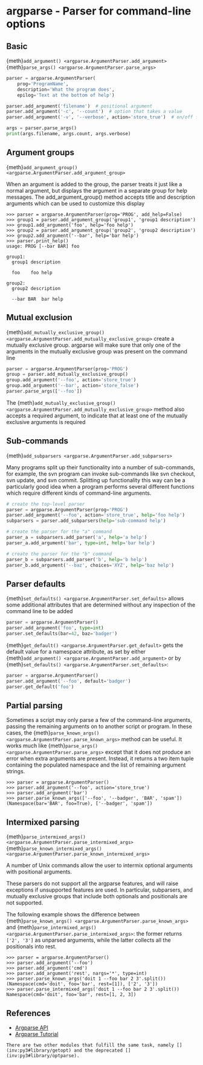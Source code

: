 # argparse - Parser for command-line options

[](inv:py3#library/argparse)

## Basic

{meth}`add_argument() <argparse.ArgumentParser.add_argument>`  
{meth}`parse_args() <argparse.ArgumentParser.parse_args>`

```python
parser = argparse.ArgumentParser(
    prog='ProgramName',
    description='What the program does',
    epilog='Text at the bottom of help')

parser.add_argument('filename')  # positional argument
parser.add_argument('-c', '--count')  # option that takes a value
parser.add_argument('-v', '--verbose', action='store_true')  # on/off flag

args = parser.parse_args()
print(args.filename, args.count, args.verbose)
```

## Argument groups

{meth}`add_argument_group() <argparse.ArgumentParser.add_argument_group>`

When an argument is added to the group, the parser treats it just like a normal argument, but displays the argument in a
separate group for help messages. The add_argument_group() method accepts title and description arguments which can be
used to customize this display

```pycon
>>> parser = argparse.ArgumentParser(prog='PROG', add_help=False)
>>> group1 = parser.add_argument_group('group1', 'group1 description')
>>> group1.add_argument('foo', help='foo help')
>>> group2 = parser.add_argument_group('group2', 'group2 description')
>>> group2.add_argument('--bar', help='bar help')
>>> parser.print_help()
usage: PROG [--bar BAR] foo

group1:
  group1 description

  foo    foo help

group2:
  group2 description

  --bar BAR  bar help
```

## Mutual exclusion

{meth}`add_mutually_exclusive_group() <argparse.ArgumentParser.add_mutually_exclusive_group>` create a mutually
exclusive group. argparse will make sure that only one of the arguments in the mutually exclusive group was present on
the command line

```python
parser = argparse.ArgumentParser(prog='PROG')
group = parser.add_mutually_exclusive_group()
group.add_argument('--foo', action='store_true')
group.add_argument('--bar', action='store_false')
parser.parse_args(['--foo'])
```

The {meth}`add_mutually_exclusive_group() <argparse.ArgumentParser.add_mutually_exclusive_group>` method also accepts a
required argument, to indicate that at least one of the mutually exclusive arguments is required

## Sub-commands

{meth}`add_subparsers <argparse.ArgumentParser.add_subparsers>`

Many programs split up their functionality into a number of sub-commands, for example, the svn program can invoke
sub-commands like svn checkout, svn update, and svn commit. Splitting up functionality this way can be a particularly
good idea when a program performs several different functions which require different kinds of command-line arguments.

```python
# create the top-level parser
parser = argparse.ArgumentParser(prog='PROG')
parser.add_argument('--foo', action='store_true', help='foo help')
subparsers = parser.add_subparsers(help='sub-command help')

# create the parser for the "a" command
parser_a = subparsers.add_parser('a', help='a help')
parser_a.add_argument('bar', type=int, help='bar help')

# create the parser for the "b" command
parser_b = subparsers.add_parser('b', help='b help')
parser_b.add_argument('--baz', choices='XYZ', help='baz help')

```

## Parser defaults

{meth}`set_defaults() <argparse.ArgumentParser.set_defaults>` allows some additional attributes that are determined
without any inspection of the command line to be added

```python
parser = argparse.ArgumentParser()
parser.add_argument('foo', type=int)
parser.set_defaults(bar=42, baz='badger')
```

{meth}`get_default() <argparse.ArgumentParser.get_default>` gets the default value for a namespace attribute, as set by
either {meth}`add_argument() <argparse.ArgumentParser.add_argument>` or by
{meth}`set_defaults() <argparse.ArgumentParser.set_defaults>`:

```python
parser = argparse.ArgumentParser()
parser.add_argument('--foo', default='badger')
parser.get_default('foo')
```

## Partial parsing

Sometimes a script may only parse a few of the command-line arguments, passing the remaining arguments on to another
script or program. In these cases, the {meth}`parse_known_args() <argparse.ArgumentParser.parse_known_args>` method can
be useful. It works much like {meth}`parse_args() <argparse.ArgumentParser.parse_args>` except
that it does not produce an error when extra arguments are present. Instead, it returns a two item tuple containing the
populated namespace and the list of remaining argument strings.

```pycon
>>> parser = argparse.ArgumentParser()
>>> parser.add_argument('--foo', action='store_true')
>>> parser.add_argument('bar')
>>> parser.parse_known_args(['--foo', '--badger', 'BAR', 'spam'])
(Namespace(bar='BAR', foo=True), ['--badger', 'spam'])
```

## Intermixed parsing

{meth}`parse_intermixed_args() <argparse.ArgumentParser.parse_intermixed_args>`  
{meth}`parse_known_intermixed_args() <argparse.ArgumentParser.parse_known_intermixed_args>`

A number of Unix commands allow the user to intermix optional arguments with positional arguments.

These parsers do not support all the argparse features, and will raise exceptions if unsupported features are used. In
particular, subparsers, and mutually exclusive groups that include both optionals and positionals are not supported.

The following example shows the difference between {meth}`parse_known_args() <argparse.ArgumentParser.parse_known_args>`
and {meth}`parse_intermixed_args() <argparse.ArgumentParser.parse_intermixed_args>`: the former returns `['2', '3']` as
unparsed
arguments, while the latter collects all the positionals into rest.

```pycon
>>> parser = argparse.ArgumentParser()
>>> parser.add_argument('--foo')
>>> parser.add_argument('cmd')
>>> parser.add_argument('rest', nargs='*', type=int)
>>> parser.parse_known_args('doit 1 --foo bar 2 3'.split())
(Namespace(cmd='doit', foo='bar', rest=[1]), ['2', '3'])
>>> parser.parse_intermixed_args('doit 1 --foo bar 2 3'.split())
Namespace(cmd='doit', foo='bar', rest=[1, 2, 3])
```

## References

- [Argparse API](inv:py3#library/argparse)
- [Argparse Tutorial](inv:py3#howto/argparse)

```{note}
There are two other modules that fulfill the same task, namely [](inv:py3#library/getopt) and the deprecated [](inv:py3#library/optparse). 
```
